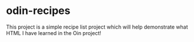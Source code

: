 # odin-recipes
This project is a simple recipe list project which will help demonstrate what HTML I have learned in the Oin project!